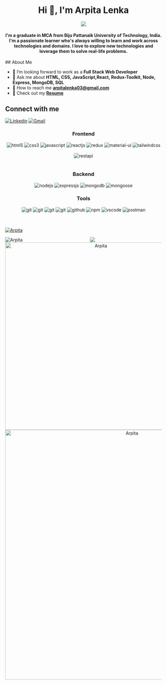 
<h1 align="center">Hi 👋, I'm Arpita Lenka</h1>
<div align="center">
 <img src="https://readme-typing-svg.herokuapp.com/?lines=Full+Stack+Developer;MERN+Stack+Developer;Web+Developer;React+Developer;Quick+learner&color=cyan&center=true" />
</div>
<h4 align="center"> I'm a graduate in MCA from  Biju Pattanaik University of Technology, India. I'm a passionate learner who's always willing to learn and work across technologies and domains. I love to explore new technologies and leverage them to solve real-life problems.
</h4>
</a> </p>
##  About Me 

- 🏢 I’m looking forward to work as a **Full Stack Web Developer**
- 💬 Ask me about **HTML, CSS, JavaScript,React, Redux-Toolkit, Node, Express, MongoDB, SQL**
- 📧 How to reach me <b>**arpitalenka03@gmail.com**</b>
- 📄 Check out my <b><a href="https://drive.google.com/file/d/1pQZh2_gvcKRA0eGjPFftdmZ2VV8MJYfR/view?usp=sharing" target="_blank" rel="noopener noreferrer">Resume</a></b>

   

##  Connect with me
[![Linkedin](https://img.shields.io/badge/-LinkedIn-blue?style=flat&logo=Linkedin&logoColor=white)](https://www.linkedin.com/in/arpita-lenka-b621b3271/)
[![Gmail](https://img.shields.io/badge/-Gmail-c14438?style=flat&logo=Gmail&logoColor=white)](mailto:arpitalenka03@gmail.com)


 <div align="center"><h3 align="center">Frontend</h3>
<img src="https://img.shields.io/badge/html5-%23E34F26.svg?style=for-the-badge&logo=html5&logoColor=white" align="center" alt="html5">
<img src = "https://img.shields.io/badge/css3-%231572B6.svg?style=for-the-badge&logo=css3&logoColor=white" align="center" alt="css3">
<img src ="https://img.shields.io/badge/javascript-%23323330.svg?style=for-the-badge&logo=javascript&logoColor=%23F7DF1E" align="center" alt="javascript">
<img src="https://img.shields.io/badge/React-20232A?style=for-the-badge&logo=react&logoColor=61DAFB"  align="center" alt="reactjs" />
<img src="https://img.shields.io/badge/Redux-593D88?style=for-the-badge&logo=redux&logoColor=white"  align="center" alt="redux" />
<img src="https://img.shields.io/badge/Material%20UI-007FFF?style=for-the-badge&logo=mui&logoColor=white"  align="center" alt="material-ui"/>
<img src = "https://img.shields.io/badge/tailwind css-%2338B2AC.svg?style=for-the-badge&logo=tailwind-css&logoColor=white" align="center" alt="tailwindcss"/>
<br/>
<br/>
   <img src="https://img.shields.io/badge/rest api-%23000000.svg?style=for-the-badge&logo=flask&logoColor=white" align="center" alt="restapi"/>
  
</div>
 <br/>
  <div align="center"><h3 align="center">Backend</h3> 
<img src="https://img.shields.io/badge/Node.js-339933?style=for-the-badge&logo=nodedotjs&logoColor=white" align="center" alt="nodejs" />
<img src="https://img.shields.io/badge/Express.js-000000?style=for-the-badge&logo=express&logoColor=white" align="center" alt="expressjs"/>
<img src="https://img.shields.io/badge/MongoDB-4EA94B?style=for-the-badge&logo=mongodb&logoColor=white" align="center" alt="mongodb"/>
<img src="https://img.shields.io/badge/mongoose-%2300f.svg?style=for-the-badge&logo=fastify&logoColor=white" align="center" alt="mongoose"/>
 </div>
 
 <div align="center"><h3 align="center">Tools</h3> 
  <img src="https://img.shields.io/badge/heroku-%23430098.svg?style=for-the-badge&logo=heroku&logoColor=white" align="center" alt="git"/>
   <img src="https://img.shields.io/badge/netlify-%23000000.svg?style=for-the-badge&logo=netlify&logoColor=#00C7B7" align="center" alt="git"/>
   <img src="https://img.shields.io/badge/vercel-%23000000.svg?style=for-the-badge&logo=vercel&logoColor=whit" align="center" alt="git"/>
   <img src="https://img.shields.io/badge/Git-f44d27?style=for-the-badge&logo=git&logoColor=white"  align="center" alt="git"/>
   <img src="https://img.shields.io/badge/GitHub-100000?style=for-the-badge&logo=github&logoColor=white"  align="center" alt="github"/>
   <img src = "https://img.shields.io/badge/NPM-%23000000.svg?style=for-the-badge&logo=npm&logoColor=white" align="center" alt="npm">
   <img src="https://img.shields.io/badge/Visual%20Studio-5C2D91.svg?style=for-the-badge&logo=visual-studio&logoColor=white"  align="center" alt="vscode"/>
   <img src ="https://img.shields.io/badge/Postman-FF6C37?style=for-the-badge&logo=postman&logoColor=white" align="center" alt="postman">
  
  <br/>
  <br/>
  <br/>
  
  <p align="left"> <a href="https://github.com/ryo-ma/github-profile-trophy"><img src="https://github-profile-trophy.vercel.app/?username=BarshaArpita"  alt="Arpita"/></a> </p>
 <p>
 <img align="left" src="https://github-readme-stats.vercel.app/api/top-langs?username=BarshaArpita&hide_title=true&hide_border=true&show_icons=true&include_all_commits=true&count_private=true&line_height=21&text_color=000&icon_color=000&bg_color=0,ea6161,ffc64d,fffc4d,52fa5a&theme=graywhite" alt="Arpita"/>
 <img align="left" width="600" src="https://github-readme-stats.vercel.app/api?username=BarshaArpita&hide_title=true&hide_border=true&show_icons=true&include_all_commits=true&count_private=true&line_height=21&text_color=000&icon_color=000&bg_color=0,ea6161,ffc64d,fffc4d,52fa5a&theme=graywhite" alt="Arpita" /></p> 
 <a href="https://github.com/BarshaArpita/github-readme-stats">
 <img align="left" width="800" src="https://github-readme-streak-stats.herokuapp.com/?user=BarshaArpita&&theme=highcontrast" alt="Arpita" />
 </a>
 <p align="center">
  <img  src="https://raw.githubusercontent.com/Trilokia/Trilokia/379277808c61ef204768a61bbc5d25bc7798ccf1/bottom_header.svg">
 </p>



<!---
BarshaArpita/BarshaArpita is a ✨ special ✨ repository because its `README.md` (this file) appears on your GitHub profile.
You can click the Preview link to take a look at your changes.
--->
